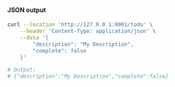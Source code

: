 #### JSON output

```bash
curl --location 'http://127.0.0.1:8001/todo' \
    --header 'Content-Type: application/json' \
    --data '{
        "description": "My Description",
        "complete": false
    }'

# Output:
# {"description":"My Description","complete":false}
```


<aside class="notes">
</aside>
